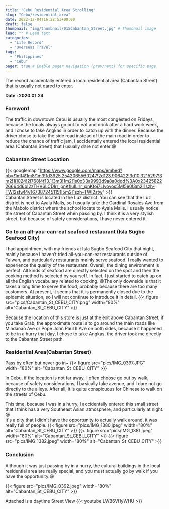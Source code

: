 ```yaml
---
title: "Cebu Residential Area Strolling"
slug: "Cebu/residential_area"
date: 2022-12-04T16:28:53+08:00
draft: false
thumbnail: "img/thumbnail/015Cabantan_Street.jpg" # Thumbnail image
lead: "" # Lead text
categories:
  - "Life Record"
  - "Overseas Travel"
tags:
  - "Philippines"
  - "Cebu"
pager: true # Enable pager navigation (prev/next) for specific page
---
```

The record accidentally entered a local residential area (Cabantan Street) that is usually not dared to enter.
<!--more-->
**Date : 2020.01.24**   

### Foreword
The traffic in downtown Cebu is usually the most congested on Fridays, because the locals always go out to eat and drink after a hard work week, and I chose to take Angkas in order to catch up with the dinner. Because the driver chose to take the side road instead of the main road in order to reduce the chance of traffic jam, I accidentally entered the local residential area (Cabantan Street) that I usually dare not enter.😆  

### Cabantan Street Location
{{< googlemap "https://www.google.com/maps/embed?pb=!1m14!1m8!1m3!1d3925.2542065560247!2d123.906422!3d10.3215297!3m2!1i1024!2i768!4f13.1!3m3!1m2!1s0x33a9993d9a8a0ddd%3A0x2342582226664d6b!2zTHV6LCDlrr_pnKfluILlrr_pnKfoj7Llvovos5M!5e0!3m2!1szh-TW!2stw!4v1673872451151!5m2!1szh-TW!2stw" >}}  
Cabantan Street is located in the Luz district. You can see that the Luz district is next to Ayala Malls, so I usually take the Cardinal Rosales Ave from the Mabolo district where the school locate to Ayala Malls. I usually notice the street of Cabantan Street when passing by. I think it is a very stylish street, but because of safety considerations, I have never entered it.


### Go to an all-you-can-eat seafood restaurant (Isla Sugbo Seafood City)
I had appointment with my friends at Isla Sugbo Seafood City that night, mainly because I haven’t tried all-you-can-eat restaurants outside of Taiwan, and particularly restaurants mainly serve seafood. I really wanted to experience the quality of the restaurant. Overall, the dining environment is perfect. All kinds of seafood are directly selected on the spot and then the cooking method is selected by yourself. In fact, I just started to catch up on all the English vocabulary related to cooking. 😆The only downside is that it takes a long time to serve the food, probably because there are too many customers. At present, it seems that it is permanently closed due to the epidemic situation, so I will not continue to introduce it in detail.
{{< figure src="pics/Cabantan_St_CEBU_CITY.png" width="80%" alt="Cabantan_St_CEBU_CITY" >}}  

Because the location of this store is just at the exit above Cabantan Street, if you take Grab, the approximate route is to go around the main roads like Mindanao Ave or Pope John Paul II Ave on both sides, because it happened to be in a hurry that day, I chose to take Angkas, the driver took me directly to the Cabantan Street path.

### Residential Area(Cabantan Street)
Pass by often but never go in~
{{< figure src="pics/IMG_0397.JPG" width="80%" alt="Cabantan_St_CEBU_CITY" >}}   

In Cebu, if the location is not far away, I often choose go out by walk, because of safety considerations, I basically take avenue, and I dare not go directly to the alleys. After all, it is quite conspicuous for Chinese to walk on the streets of Cebu.

This time, because I was in a hurry, I accidentally entered this small street that I think has a very Southeast Asian atmosphere, and particularly at night. 😎  
It's a pity that I didn't have the opportunity to actually walk around, it was really full of people.
{{< figure src="pics/IMG_1380.jpeg" width="80%" alt="Cabantan_St_CEBU_CITY" >}} 
{{< figure src="pics/IMG_1381.jpeg" width="80%" alt="Cabantan_St_CEBU_CITY" >}} 
{{< figure src="pics/IMG_1382.jpeg" width="80%" alt="Cabantan_St_CEBU_CITY" >}} 


### Conclusion
Although it was just passing by in a hurry, the cultural buildings in the local residential area are really special, and you must actually go by walk if you have the opportunity.😆 

{{< figure src="pics/IMG_0392.jpeg" width="80%" alt="Cabantan_St_CEBU_CITY" >}} 

Attached is a daytime Street View 
{{< youtube LWB6VI1yWHU >}}